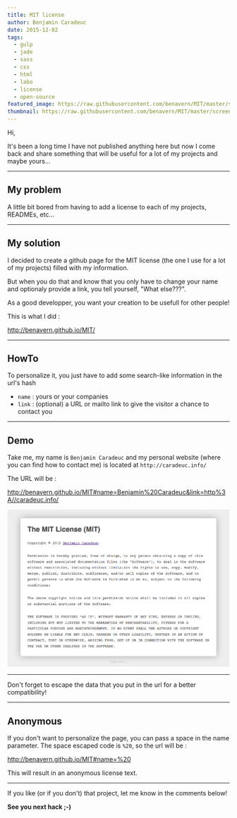 ```yaml
---
title: MIT license
author: Benjamin Caradeuc
date: 2015-12-02
tags:
  - gulp
  - jade
  - sass
  - css
  - html
  - labo
  - license
  - open-source
featured_image: https://raw.githubusercontent.com/benavern/MIT/master/screenshot.png
thumbnail: https://raw.githubusercontent.com/benavern/MIT/master/screenshot.png
---
```


Hi,

It's been a long time I have not published anything here but now I come back and share something that will be useful for a lot of my projects and maybe yours...

---

## My problem

A little bit bored from having to add a license to each of my projects, READMEs, etc...

---

## My solution

I decided to create a github page for the MIT license (the one I use for a lot of my projects) filled with my information.

But when you do that and know that you only have to change your name and optionaly provide a link, you tell yourself, "What else???".

As a good developper, you want your creation to be usefull for other people!

This is what I did :

http://benavern.github.io/MIT/

---

## HowTo

To personalize it, you just have to add some search-like information in the url's hash

* `name` :  yours or your companies
* `link` : (optional) a URL or mailto link to give the visitor a chance to contact you

---

## Demo

Take me, my name is `Benjamin Caradeuc` and my personal website (where you can find how to contact me) is located at `http://caradeuc.info/`

The URL will be :

http://benavern.github.io/MIT#name=Benjamin%20Caradeuc&link=http%3A//caradeuc.info/

![screenshot](https://raw.githubusercontent.com/benavern/MIT/master/screenshot.png)

---

Don't forget to escape the data that you put in the url for a better compatibility!

---

## Anonymous

If you don't want to personalize the page, you can pass a space in the name parameter. The space escaped code is `%20`, so the url will be :

http://benavern.github.io/MIT#name=%20

This will result in an anonymous license text.

---

If you like (or if you don't) that project, let me know in the comments below!

__See you next hack ;-)__
